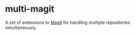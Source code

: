 # multi-magit

A set of extensions to [Magit](https://magit.vc) for handling multiple
repositories simultaneously.
